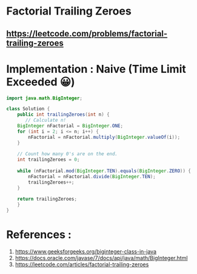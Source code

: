 # Factorial Trailing Zeroes
## https://leetcode.com/problems/factorial-trailing-zeroes

# Implementation : Naive (Time Limit Exceeded 😀)
```java
import java.math.BigInteger;

class Solution {
    public int trailingZeroes(int n) {
       // Calculate n!
    BigInteger nFactorial = BigInteger.ONE;
    for (int i = 2; i <= n; i++) {
        nFactorial = nFactorial.multiply(BigInteger.valueOf(i));
    }
                    
    // Count how many 0's are on the end.
    int trailingZeroes = 0;
    
    while (nFactorial.mod(BigInteger.TEN).equals(BigInteger.ZERO)) {
        nFactorial = nFactorial.divide(BigInteger.TEN);
        trailingZeroes++;
    }
    
    return trailingZeroes;
    }
}
```

# References :
1. https://www.geeksforgeeks.org/biginteger-class-in-java
2. https://docs.oracle.com/javase/7/docs/api/java/math/BigInteger.html
3. https://leetcode.com/articles/factorial-trailing-zeroes
